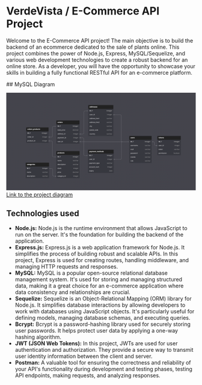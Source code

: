 # VerdeVista / E-Commerce API Project

Welcome to the E-Commerce API project! 
The main objective is to build the backend of an ecommerce dedicated to the sale of plants online.
This project combines the power of Node.js, Express, MySQL/Sequelize, and various web development technologies to create a robust backend for an online store. As a developer, you will have the opportunity to showcase your skills in building a fully functional RESTful API for an e-commerce platform.

## MySQL Diagram

![](https://github.com/Cocera/VerdeVista_backend_ecommerce/blob/main/assets/diagramDB.gif)
<a href="https://dbdiagram.io/d/VerdeVistaDB-653fe02cffbf5169f0bfeff4">Link to the project diagram</a>

## Technologies used
<ul>
<li><strong>Node.js:</strong> Node.js is the runtime environment that allows JavaScript to run on the server. It's the foundation for building the backend of the application.</li>

<li><strong>Express.js:</strong> Express.js is a web application framework for Node.js. It simplifies the process of building robust and scalable APIs. In this project, Express is used for creating routes, handling middleware, and managing HTTP requests and responses.</li>

<li><strong>MySQL:</strong> MySQL is a popular open-source relational database management system. It's used for storing and managing structured data, making it a great choice for an e-commerce application where data consistency and relationships are crucial.</li>

<li><strong>Sequelize:</strong> Sequelize is an Object-Relational Mapping (ORM) library for Node.js. It simplifies database interactions by allowing developers to work with databases using JavaScript objects. It's particularly useful for defining models, managing database schemas, and executing queries.</li>

<li><strong>Bcrypt:</strong> Bcrypt is a password-hashing library used for securely storing user passwords. It helps protect user data by applying a one-way hashing algorithm.</li>

<li><strong>JWT (JSON Web Tokens):</strong> In this project, JWTs are used for user authentication and authorization. They provide a secure way to transmit user identity information between the client and server.</li>

<li><strong>Postman:</strong> A valuable tool for ensuring the correctness and reliability of your API's functionality during development and testing phases, testing API endpoints, making requests, and analyzing responses.</li>
</ul>

<!-- After a thorough analysis of the project's requirements, this API is designed to offer the following key functionalities:

User Registration with password hashing using Bcrypt.
User Login with token-based authentication and middleware.
CRUD (Create, Read, Update, Delete) operations for products.
Implementation of at least one Many-to-Many and one One-to-Many relationship.
Use of seeders to populate the database with initial data.
Essential Project Requirements
To excel in this project, it is crucial to present an excellent README. The following technologies will be used in the development of this API:

MySQL with Sequelize for the database.
Express for building the API.
The project will be hosted on a public GitHub repository, where branches, high-quality commits, and a comprehensive README are mandatory.
Endpoints
Products
Full CRUD operations for products.
Endpoint for creating a new product.
Endpoint for updating a product.
Endpoint for deleting a product.
Display product categories alongside product details.
Retrieve a product by its ID.
Filters for searching products by name and price.
Sort products by price, from highest to lowest.
Implement input validation for creating products and provide informative error messages.
Authorization required for creating, updating, and deleting products.
Categories
Full CRUD operations for categories.
Endpoint for creating a new category.
Endpoint for updating a category.
Endpoint for deleting a category.
Show all categories along with the products they contain.
Retrieve a category by its ID.
Filter categories by name.
Orders
Endpoint to view orders along with the products in each order.
Endpoint for creating orders.
Users
Endpoint for user registration with password hashing using Bcrypt.
Endpoint for user login using Bcrypt and JWT.
Retrieve user information, along with their orders and the products within each order.
Endpoint for user logout.
Implement input validation for user registration and provide informative error messages.
Seeders
Automatically populate the database with 5 sample products.
Extra Features (Optional)
Implementation of user roles, e.g., Admin, with restricted access to create, update, and delete products.
Research and implementation of the Multer middleware to allow image attachments when creating or updating products.
Reviews functionality with CRUD operations.
Display reviews alongside the user who posted them.
Enhance product retrieval endpoints to include categories and reviews.
This project offers a great opportunity to showcase your skills in building a powerful e-commerce backend API. Have fun coding and creating an outstanding online store experience! -->